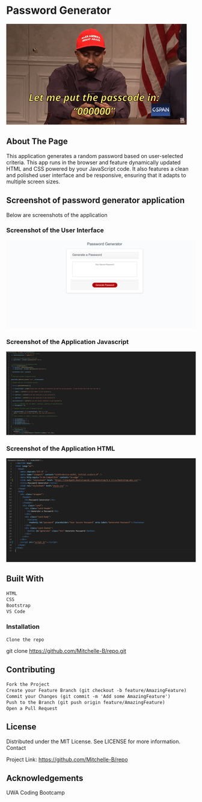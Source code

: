 # Password Generator #

![Gif](assets/passcode.gif)

## About The Page ## 

This application generates a random password based on user-selected criteria. This app runs in the browser and feature dynamically updated HTML and CSS powered by your JavaScript code. It also features a clean and polished user interface and be responsive, ensuring that it adapts to multiple screen sizes.

## Screenshot of password generator application ##

Below are screenshots of the application

### Screenshot of the User Interface ###

![Screenshot of the User Interface](assets/passwordgenerator.PNG)

### Screenshot of the Application Javascript ###

![Screenshot of the  Application Javascript](assets/jscode.PNG)

### Screenshot of the Application HTML ###

![Screenshot of the  Application HTML Code](assets/htmlcode.PNG)

## Built With ##

    HTML 
    CSS 
    Bootstrap
    VS Code


### Installation ###

    Clone the repo

git clone https://github.com/Mitchelle-B/repo.git

## Contributing ##

    Fork the Project
    Create your Feature Branch (git checkout -b feature/AmazingFeature)
    Commit your Changes (git commit -m 'Add some AmazingFeature')
    Push to the Branch (git push origin feature/AmazingFeature)
    Open a Pull Request

## License ##

Distributed under the MIT License. See LICENSE for more information.
Contact

Project Link: https://github.com/Mitchelle-B/repo

## Acknowledgements ##

UWA Coding Bootcamp 